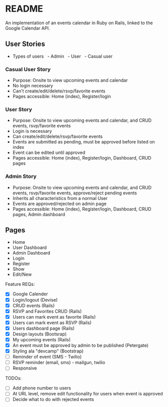 # README

An implementation of an events calendar in Ruby on Rails, linked to the Google Calendar API. 

## User Stories
- Types of users
&nbsp; - Admin
&nbsp; - User
&nbsp; - Casual user

### Casual User Story
- Purpose: Onsite to view upcoming events and calendar
- No login necessary
- Can't create/edit/delete/rsvp/favorite events
- Pages accessible: Home (index), Register/login

### User Story
- Purpose: Onsite to view upcoming events and calendar, and CRUD events, rsvp/favorite events
- Login is necessary
- Can create/edit/delete/rsvp/favorite events
- Events are submitted as pending, must be approved before listed on index
- Event can be edited until approved
- Pages accessible: Home (index), Register/login, Dashboard, CRUD pages

### Admin Story
- Purpose: Onsite to view upcoming events and calendar, and CRUD events, rsvp/favorite events, approve/reject pending events
- Inherits all characteristics from a normal User
- Events are approved/rejected on admin page
- Pages accessible: Home (index), Register/login, Dashboard, CRUD pages, Admin dashboard

## Pages
- Home
- User Dashboard
- Admin Dashboard
- Login
- Register
- Show
- Edit/New

Feature REQs:
- [x] Google Calender
- [x] Login/logout (Devise)
- [x] CRUD events (Rails)
- [x] RSVP and Favorites CRUD (Rails)
- [x] Users can mark event as favorite (Rails)
- [x] Users can mark event as RSVP (Rails)
- [x] Users dashboard page (Rails)
- [x] Design layouts (Bootsrap)
- [x] My upcoming events (Rails)
- [x] An event must be approved by admin to be published (Petergate)
- [x] Styling ala "devcamp" (Bootstrap)
- [ ] Reminder of event (SMS - Twilio)
- [ ] RSVP reminder (email, sms) - mailgun, twilio
- [ ] Responsive

TODOs:
- [ ] Add phone number to users
- [ ] At URL level, remove edit functionality for users when event is approved 
- [ ] Decide what to do with rejected events
